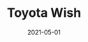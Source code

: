 ---
title: Toyota Wish
price: 120
date: 2021-05-01
tags: ["post", "featured"]
image: /assets/wish1.jpg
imageAlt: This is a test
description: Lorem ipsum dolor sit amet consectetur adipisicing elit. Perferendis accusantium sit illo neque rem omnis quaerat, nam similique vitae delectus ad magni vel quo maxime, magnam placeat. Reprehenderit, distinctio aliquam?
---